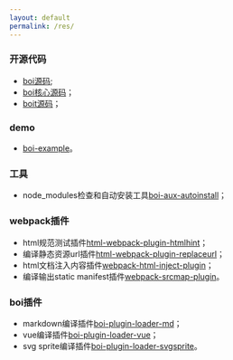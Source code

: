 ```yaml
---
layout: default
permalink: /res/
---
```


### 开源代码
* [boi源码](https://github.com/boijs/boi);
* [boi核心源码](https://github.com/boijs/boi-kernel)；
* [boit源码](https://github.com/boijs/boit)；

### demo
* [boi-example](https://github.com/boijs/boi-example)。

### 工具
* node_modules检查和自动安装工具[boi-aux-autoinstall](https://github.com/boijs/boi-aux-autoinstall)；

### webpack插件
* html规范测试插件[html-webpack-plugin-htmlhint](https://github.com/boijs/html-webpack-plugin-htmlhint)；
* 编译静态资源url插件[html-webpack-plugin-replaceurl](https://github.com/boijs/html-webpack-plugin-replaceurl)；
* html文档注入内容插件[webpack-html-inject-plugin](https://github.com/boijs/webpack-html-inject-plugin)；
* 编译输出static manifest插件[webpack-srcmap-plugin](https://github.com/boijs/webpack-srcmap-plugin)。

### boi插件
* markdown编译插件[boi-plugin-loader-md](https://github.com/boijs/boi-plugin-loader-md)；
* vue编译插件[boi-plugin-loader-vue](https://github.com/boijs/boi-plugin-loader-vue)；
* svg sprite编译插件[boi-plugin-loader-svgsprite](https://github.com/boijs/boi-plugin-loader-svgsprite)。
